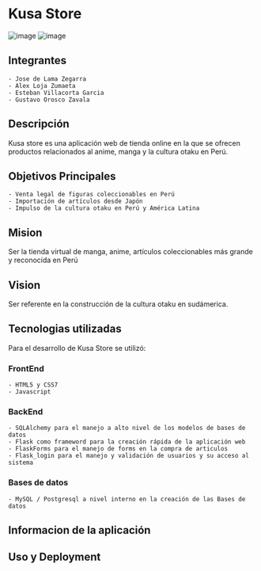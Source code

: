 # Kusa Store
![image](https://user-images.githubusercontent.com/40151035/125713718-56ffeb11-1510-4ca2-bef7-2be0609697ee.png)
![image](https://user-images.githubusercontent.com/40151035/125713790-236b2adc-b914-4c03-8483-7ef7e6becb3e.png)

## Integrantes
```
- Jose de Lama Zegarra
- Alex Loja Zumaeta
- Esteban Villacorta Garcia
- Gustavo Orosco Zavala
```

## Descripción

Kusa store es una aplicación web de tienda online en la que se ofrecen productos relacionados al anime, manga y la cultura otaku en Perú.


## Objetivos Principales
```
- Venta legal de figuras coleccionables en Perú 
- Importación de artículos desde Japón
- Impulso de la cultura otaku en Perú y América Latina
```

## Mision

Ser la tienda virtual de  manga, anime, artículos coleccionables más grande y reconocida en Perú 

## Vision

Ser referente en la construcción de la cultura otaku en sudámerica.

## Tecnologias utilizadas

Para el desarrollo de Kusa Store se utilizó:
### FrontEnd
```
- HTML5 y CSS7
- Javascript 
```
### BackEnd
```
- SQLAlchemy para el manejo a alto nivel de los modelos de bases de datos
- Flask como frameword para la creación rápida de la aplicación web
- FlaskForms para el manejo de forms en la compra de articulos
- Flask_login para el manejo y validación de usuarios y su acceso al sistema
```
### Bases de datos
```
- MySQL / Postgresql a nivel interno en la creación de las Bases de datos
```

## Informacion de la aplicación


## Uso y Deployment
